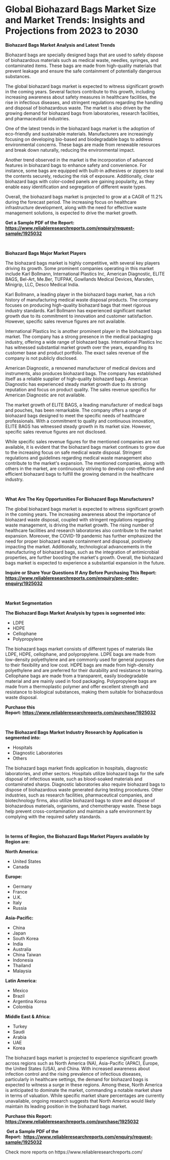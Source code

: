 <p><h1>Global Biohazard Bags Market Size and Market Trends: Insights and Projections from 2023 to 2030</h1></p><p><strong>Biohazard Bags Market Analysis and Latest Trends</strong></p>
<p><p>Biohazard bags are specially designed bags that are used to safely dispose of biohazardous materials such as medical waste, needles, syringes, and contaminated items. These bags are made from high-quality materials that prevent leakage and ensure the safe containment of potentially dangerous substances.</p><p>The global biohazard bags market is expected to witness significant growth in the coming years. Several factors contribute to this growth, including increasing awareness about safety measures in healthcare facilities, the rise in infectious diseases, and stringent regulations regarding the handling and disposal of biohazardous waste. The market is also driven by the growing demand for biohazard bags from laboratories, research facilities, and pharmaceutical industries.</p><p>One of the latest trends in the biohazard bags market is the adoption of eco-friendly and sustainable materials. Manufacturers are increasingly focusing on developing bio-based and biodegradable bags to address environmental concerns. These bags are made from renewable resources and break down naturally, reducing the environmental impact.</p><p>Another trend observed in the market is the incorporation of advanced features in biohazard bags to enhance safety and convenience. For instance, some bags are equipped with built-in adhesives or zippers to seal the contents securely, reducing the risk of exposure. Additionally, clear biohazard bags with color-coded panels are gaining popularity, as they enable easy identification and segregation of different waste types.</p><p>Overall, the biohazard bags market is projected to grow at a CAGR of 11.2% during the forecast period. The increasing focus on healthcare infrastructure development, along with the need for effective waste management solutions, is expected to drive the market growth.</p></p>
<p><strong>Get a Sample PDF of the Report:&nbsp; <a href="https://www.reliableresearchreports.com/enquiry/request-sample/1925032">https://www.reliableresearchreports.com/enquiry/request-sample/1925032</a></strong></p>
<p>&nbsp;</p>
<p><strong>Biohazard Bags Major Market Players</strong></p>
<p><p>The biohazard bags market is highly competitive, with several key players driving its growth. Some prominent companies operating in this market include Karl Bollmann, International Plastics Inc, American Diagnostic, ELITE BAGS, Bel-Art, Me.Ber, TUFPAK, Gowllands Medical Devices, Marsden, Minigrip, LLC, Desco Medical India.</p><p>Karl Bollmann, a leading player in the biohazard bags market, has a rich history of manufacturing medical waste disposal products. The company focuses on producing high-quality biohazard bags that meet rigorous industry standards. Karl Bollmann has experienced significant market growth due to its commitment to innovation and customer satisfaction. However, specific sales revenue figures are not available.</p><p>International Plastics Inc is another prominent player in the biohazard bags market. The company has a strong presence in the medical packaging industry, offering a wide range of biohazard bags. International Plastics Inc has witnessed substantial market growth over the years, expanding its customer base and product portfolio. The exact sales revenue of the company is not publicly disclosed.</p><p>American Diagnostic, a renowned manufacturer of medical devices and instruments, also produces biohazard bags. The company has established itself as a reliable supplier of high-quality biohazard bags. American Diagnostic has experienced steady market growth due to its strong reputation and focus on product quality. The sales revenue specifics for American Diagnostic are not available.</p><p>The market growth of ELITE BAGS, a leading manufacturer of medical bags and pouches, has been remarkable. The company offers a range of biohazard bags designed to meet the specific needs of healthcare professionals. With a commitment to quality and continuous innovation, ELITE BAGS has witnessed steady growth in its market size. However, specific sales revenue figures are not disclosed.</p><p>While specific sales revenue figures for the mentioned companies are not available, it is evident that the biohazard bags market continues to grow due to the increasing focus on safe medical waste disposal. Stringent regulations and guidelines regarding medical waste management also contribute to the market's expansion. The mentioned companies, along with others in the market, are continuously striving to develop cost-effective and efficient biohazard bags to fulfill the growing demand in the healthcare industry.</p></p>
<p>&nbsp;</p>
<p><strong>What Are The Key Opportunities For Biohazard Bags Manufacturers?</strong></p>
<p><p>The global biohazard bags market is expected to witness significant growth in the coming years. The increasing awareness about the importance of biohazard waste disposal, coupled with stringent regulations regarding waste management, is driving the market growth. The rising number of healthcare facilities and research laboratories also contribute to the market expansion. Moreover, the COVID-19 pandemic has further emphasized the need for proper biohazard waste containment and disposal, positively impacting the market. Additionally, technological advancements in the manufacturing of biohazard bags, such as the integration of antimicrobial properties, are further boosting the market's growth. Overall, the biohazard bags market is expected to experience a substantial expansion in the future.</p></p>
<p><strong>Inquire or Share Your Questions If Any Before Purchasing This Report: <a href="https://www.reliableresearchreports.com/enquiry/pre-order-enquiry/1925032">https://www.reliableresearchreports.com/enquiry/pre-order-enquiry/1925032</a></strong></p>
<p>&nbsp;</p>
<p><strong>Market Segmentation</strong></p>
<p><strong>The Biohazard Bags Market Analysis by types is segmented into:</strong></p>
<p><ul><li>LDPE</li><li>HDPE</li><li>Cellophane</li><li>Polypropylene</li></ul></p>
<p><p>The biohazard bags market consists of different types of materials like LDPE, HDPE, cellophane, and polypropylene. LDPE bags are made from low-density polyethylene and are commonly used for general purposes due to their flexibility and low cost. HDPE bags are made from high-density polyethylene and are preferred for their durability and resistance to tearing. Cellophane bags are made from a transparent, easily biodegradable material and are mainly used in food packaging. Polypropylene bags are made from a thermoplastic polymer and offer excellent strength and resistance to biological substances, making them suitable for biohazardous waste disposal.</p></p>
<p><strong>Purchase this Report:&nbsp;<a href="https://www.reliableresearchreports.com/purchase/1925032">https://www.reliableresearchreports.com/purchase/1925032</a></strong></p>
<p>&nbsp;</p>
<p><strong>The Biohazard Bags Market Industry Research by Application is segmented into:</strong></p>
<p><ul><li>Hospitals</li><li>Diagnostic Laboratories</li><li>Others</li></ul></p>
<p><p>The biohazard bags market finds application in hospitals, diagnostic laboratories, and other sectors. Hospitals utilize biohazard bags for the safe disposal of infectious waste, such as blood-soaked materials and contaminated sharps. Diagnostic laboratories also require biohazard bags to dispose of biohazardous waste generated during testing procedures. Other industries, such as research facilities, pharmaceutical companies, and biotechnology firms, also utilize biohazard bags to store and dispose of biohazardous materials, organisms, and chemotherapy waste. These bags help prevent cross-contamination and maintain a safe environment by complying with the required safety standards.</p></p>
<p>&nbsp;</p>
<p><strong>In terms of Region, the Biohazard Bags Market Players available by Region are:</strong></p>
<p>
    <p> <strong> North America: </strong>
        <ul>
            <li>United States</li>
            <li>Canada</li>
        </ul>
        </p> 
    <p> <strong> Europe: </strong>
        <ul>
            <li>Germany</li>
            <li>France</li>
            <li>U.K.</li>
            <li>Italy</li>
            <li>Russia</li>
        </ul>
        </p> 
    <p> <strong> Asia-Pacific: </strong>
        <ul>
            <li>China</li>
            <li>Japan</li>
            <li>South Korea</li>
            <li>India</li>
            <li>Australia</li>
            <li>China Taiwan</li>
            <li>Indonesia</li>
            <li>Thailand</li>
            <li>Malaysia</li>
        </ul>
        </p> 
    <p> <strong> Latin America: </strong>
        <ul>
            <li>Mexico</li>
            <li>Brazil</li>
            <li>Argentina Korea</li>
            <li>Colombia</li>
        </ul>
        </p> 
    <p> <strong> Middle East & Africa: </strong>
        <ul>
            <li>Turkey</li>
            <li>Saudi</li>
            <li>Arabia</li>
            <li>UAE</li>
            <li>Korea</li>
        </ul>
    </p>
    </p>
<p><p>The biohazard bags market is projected to experience significant growth across regions such as North America (NA), Asia-Pacific (APAC), Europe, the United States (USA), and China. With increased awareness about infection control and the rising prevalence of infectious diseases, particularly in healthcare settings, the demand for biohazard bags is expected to witness a surge in these regions. Among these, North America is anticipated to dominate the market, commanding a notable market share in terms of valuation. While specific market share percentages are currently unavailable, ongoing research suggests that North America would likely maintain its leading position in the biohazard bags market.</p></p>
<p><strong>Purchase this Report: <a href="https://www.reliableresearchreports.com/purchase/1925032">https://www.reliableresearchreports.com/purchase/1925032</a></strong></p>
<p>&nbsp;<strong>Get a Sample PDF of the Report:&nbsp;&nbsp;<a href="https://www.reliableresearchreports.com/enquiry/request-sample/1925032">https://www.reliableresearchreports.com/enquiry/request-sample/1925032</a></strong></p>
<p><strong></strong></p>
<p>Check more reports on https://www.reliableresearchreports.com/</p>
